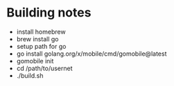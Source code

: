 # Building notes
- install homebrew
- brew install go
- setup path for go
- go install golang.org/x/mobile/cmd/gomobile@latest
- gomobile init
- cd /path/to/usernet
- ./build.sh
